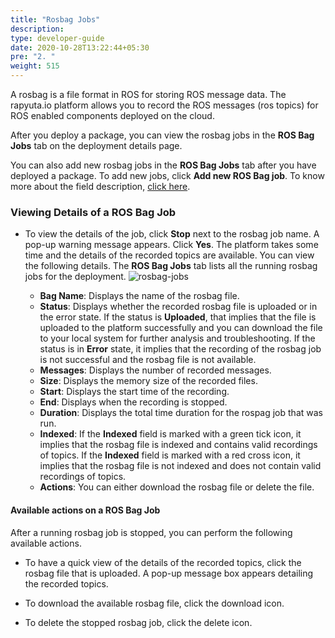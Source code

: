```yaml
---
title: "Rosbag Jobs"
description:
type: developer-guide
date: 2020-10-28T13:22:44+05:30
pre: "2. "
weight: 515
---
```

A rosbag is a file format in ROS for storing ROS message data. The rapyuta.io platform allows you to record the ROS messages (ros topics) for ROS enabled components deployed on the cloud.

After you deploy a package, you can view the rosbag jobs in the **ROS Bag Jobs** tab on the deployment details page.


You can also add new rosbag jobs in the **ROS Bag Jobs** tab after you have deployed a package. To add new jobs, click **Add new ROS Bag job**. To know more about the field description, [click here](/developer-guide/create-software-packages/ros-support/#creating-rosbag-jobs).

### Viewing Details of a ROS Bag Job

* To view the details of the job, click **Stop** next to the rosbag job name. A pop-up warning message appears. Click **Yes**. The platform takes some time and the details of the recorded topics are available. You can view the following details.
The **ROS Bag Jobs** tab lists all the running rosbag jobs for the deployment. 
![rosbag-jobs](/images/dev-guide/rosbag-jobs/rosbag-jobs.png?classes=border,shadow&width=55pc)

    * **Bag Name**: Displays the name of the rosbag file.
    * **Status**: Displays whether the recorded rosbag file is uploaded or in the error state. If the status is **Uploaded**, that implies that the file is uploaded to the platform successfully and you can download the file to your local system for further analysis and troubleshooting. If the status is in **Error** state, it implies that the recording of the rosbag job is not successful and the rosbag file is not available.
    * **Messages**: Displays the number of recorded messages.
    * **Size**: Displays the memory size of the recorded files.
    * **Start**: Displays the start time of the recording.
    * **End**: Displays when the recording is stopped.
    * **Duration**: Displays the total time duration for the rospag job that was run.
    * **Indexed**: If the **Indexed** field is marked with a green tick icon, it implies that the rosbag file is indexed and contains valid recordings of topics. If the **Indexed** field is marked with a red cross icon, it implies that the rosbag file is not indexed and does not contain valid recordings of topics.
    * **Actions**: You can either download the rosbag file or delete the file.

#### Available actions on a ROS Bag Job

After a running rosbag job is stopped, you can perform the following available actions.

* To have a quick view of the details of the recorded topics, click the rosbag file that is uploaded. A pop-up message box appears detailing the recorded topics. 

* To download the available rosbag file, click the download icon.
* To delete the stopped rosbag job, click the delete icon.




